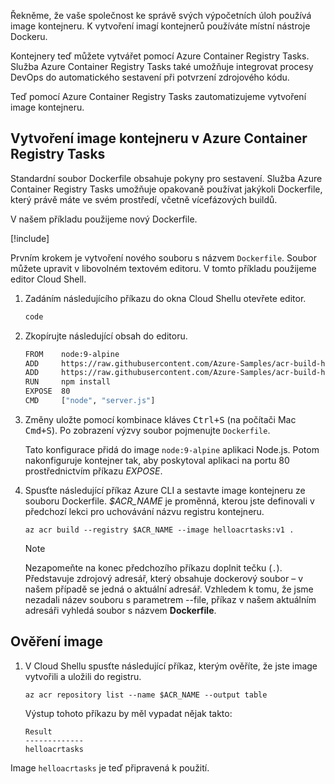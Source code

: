 Řekněme, že vaše společnost ke správě svých výpočetních úloh používá image kontejneru. K vytvoření imagí kontejnerů používáte místní nástroje Dockeru.

Kontejnery teď můžete vytvářet pomocí Azure Container Registry Tasks. Služba Azure Container Registry Tasks také umožňuje integrovat procesy DevOps do automatického sestavení při potvrzení zdrojového kódu.

Teď pomocí Azure Container Registry Tasks zautomatizujeme vytvoření image kontejneru.

## <a name="create-a-container-image-with-azure-container-registry-tasks"></a>Vytvoření image kontejneru v Azure Container Registry Tasks

Standardní soubor Dockerfile obsahuje pokyny pro sestavení. Služba Azure Container Registry Tasks umožňuje opakovaně používat jakýkoli Dockerfile, který právě máte ve svém prostředí, včetně vícefázových buildů.

V našem příkladu použijeme nový Dockerfile.

<!-- Activate the sandbox -->
[!include[](../../../includes/azure-sandbox-activate.md)]

Prvním krokem je vytvoření nového souboru s názvem `Dockerfile`. Soubor můžete upravit v libovolném textovém editoru. V tomto příkladu použijeme editor Cloud Shell.

1. Zadáním následujícího příkazu do okna Cloud Shellu otevřete editor.

    ```bash
    code
    ```

1. Zkopírujte následující obsah do editoru.

    ```bash
    FROM    node:9-alpine
    ADD     https://raw.githubusercontent.com/Azure-Samples/acr-build-helloworld-node/master/package.json /
    ADD     https://raw.githubusercontent.com/Azure-Samples/acr-build-helloworld-node/master/server.js /
    RUN     npm install
    EXPOSE  80
    CMD     ["node", "server.js"]
    ```

1. Změny uložte pomocí kombinace kláves <kbd>Ctrl+S</kbd> (na počítači Mac <kbd>Cmd+S</kbd>). Po zobrazení výzvy soubor pojmenujte `Dockerfile`.

    Tato konfigurace přidá do image `node:9-alpine` aplikaci Node.js. Potom nakonfiguruje kontejner tak, aby poskytoval aplikaci na portu 80 prostřednictvím příkazu *EXPOSE*.

1. Spusťte následující příkaz Azure CLI a sestavte image kontejneru ze souboru Dockerfile. *$ACR_NAME* je proměnná, kterou jste definovali v předchozí lekci pro uchovávání názvu registru kontejneru.

    ```azurecli
    az acr build --registry $ACR_NAME --image helloacrtasks:v1 .
    ```

    > [!NOTE]
    > Nezapomeňte na konec předchozího příkazu doplnit tečku (`.`). Představuje zdrojový adresář, který obsahuje dockerový soubor – v našem případě se jedná o aktuální adresář. Vzhledem k tomu, že jsme nezadali název souboru s parametrem --file, příkaz v našem aktuálním adresáři vyhledá soubor s názvem **Dockerfile**.

## <a name="verify-the-image"></a>Ověření image

1. V Cloud Shellu spusťte následující příkaz, kterým ověříte, že jste image vytvořili a uložili do registru.

    ```azurecli
    az acr repository list --name $ACR_NAME --output table
    ```

    Výstup tohoto příkazu by měl vypadat nějak takto:
    
    ```console
    Result
    -------------
    helloacrtasks
    ```

Image `helloacrtasks` je teď připravená k použití.
